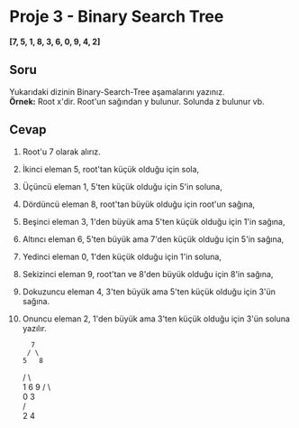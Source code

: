 # Proje 3 - Binary Search Tree
**[7, 5, 1, 8, 3, 6, 0, 9, 4, 2]**

## Soru 

Yukarıdaki dizinin Binary-Search-Tree aşamalarını yazınız.  
**Örnek:** Root x'dir. Root'un sağından y bulunur. Solunda z bulunur vb.

## Cevap 

1.  Root'u 7 olarak alırız.
2.  İkinci eleman 5, root'tan küçük olduğu için sola,
3.  Üçüncü eleman 1, 5'ten küçük olduğu için 5'in soluna,
4.  Dördüncü eleman 8, root'tan büyük olduğu için root'un sağına,
5.  Beşinci eleman 3, 1'den büyük ama 5'ten küçük olduğu için 1'in sağına,
6.  Altıncı eleman 6, 5'ten büyük ama 7'den küçük olduğu için 5'in sağına,
7.  Yedinci eleman 0, 1'den küçük olduğu için 1'in soluna,
8.  Sekizinci eleman 9, root'tan ve 8'den büyük olduğu için 8'in sağına,
9.  Dokuzuncu eleman 4, 3'ten büyük ama 5'ten küçük olduğu için 3'ün sağına.
10.  Onuncu eleman 2, 1'den büyük ama 3'ten küçük olduğu için 3'ün soluna yazılır.

   
               
           7  
          / \
         5   8
        / \   \
       1   6   9 
      / \   
     0   3  
        / \
       2   4  